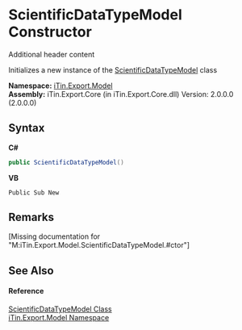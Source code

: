 # ScientificDataTypeModel Constructor 
Additional header content 

Initializes a new instance of the <a href="T_iTin_Export_Model_ScientificDataTypeModel">ScientificDataTypeModel</a> class

**Namespace:**&nbsp;<a href="N_iTin_Export_Model">iTin.Export.Model</a><br />**Assembly:**&nbsp;iTin.Export.Core (in iTin.Export.Core.dll) Version: 2.0.0.0 (2.0.0.0)

## Syntax

**C#**<br />
``` C#
public ScientificDataTypeModel()
```

**VB**<br />
``` VB
Public Sub New
```


## Remarks
\[Missing <remarks> documentation for "M:iTin.Export.Model.ScientificDataTypeModel.#ctor"\]

## See Also


#### Reference
<a href="T_iTin_Export_Model_ScientificDataTypeModel">ScientificDataTypeModel Class</a><br /><a href="N_iTin_Export_Model">iTin.Export.Model Namespace</a><br />